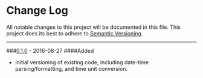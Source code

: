 # Change Log
All notable changes to this project will be documented in this file.
This project does its best to adhere to [Semantic Versioning](http://semver.org/).


--------
###[0.1.0](N/A) - 2016-08-27
####Added
* Initial versioning of existing code, including date-time parsing/formatting, and time unit conversion.
